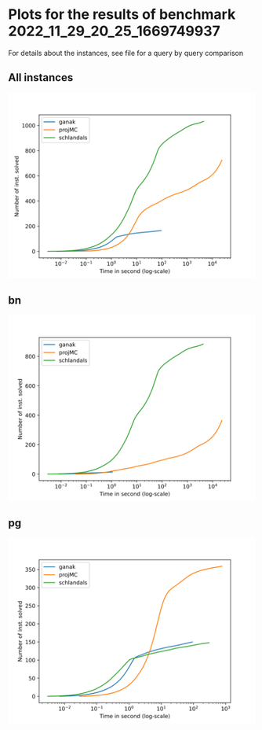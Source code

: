 # Plots for the results of benchmark 2022_11_29_20_25_1669749937

For details about the instances, see file for a query by query comparison
## All instances
![](./cactus.svg)
## bn
![](./cactus_bn.svg)
## pg
![](./cactus_pg.svg)
